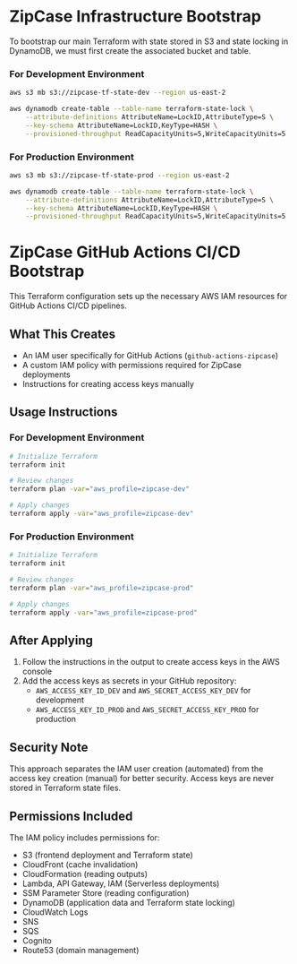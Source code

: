 # ZipCase Infrastructure Bootstrap

To bootstrap our main Terraform with state stored in S3 and state locking in DynamoDB, we must first create the associated bucket and table.

### For Development Environment

```bash
aws s3 mb s3://zipcase-tf-state-dev --region us-east-2

aws dynamodb create-table --table-name terraform-state-lock \
    --attribute-definitions AttributeName=LockID,AttributeType=S \
    --key-schema AttributeName=LockID,KeyType=HASH \
    --provisioned-throughput ReadCapacityUnits=5,WriteCapacityUnits=5
```

### For Production Environment

```bash
aws s3 mb s3://zipcase-tf-state-prod --region us-east-2

aws dynamodb create-table --table-name terraform-state-lock \
    --attribute-definitions AttributeName=LockID,AttributeType=S \
    --key-schema AttributeName=LockID,KeyType=HASH \
    --provisioned-throughput ReadCapacityUnits=5,WriteCapacityUnits=5
```

# ZipCase GitHub Actions CI/CD Bootstrap

This Terraform configuration sets up the necessary AWS IAM resources for GitHub Actions CI/CD pipelines.

## What This Creates

- An IAM user specifically for GitHub Actions (`github-actions-zipcase`)
- A custom IAM policy with permissions required for ZipCase deployments
- Instructions for creating access keys manually

## Usage Instructions

### For Development Environment

```bash
# Initialize Terraform
terraform init

# Review changes
terraform plan -var="aws_profile=zipcase-dev"

# Apply changes
terraform apply -var="aws_profile=zipcase-dev"
```

### For Production Environment

```bash
# Initialize Terraform
terraform init

# Review changes
terraform plan -var="aws_profile=zipcase-prod"

# Apply changes
terraform apply -var="aws_profile=zipcase-prod"
```

## After Applying

1. Follow the instructions in the output to create access keys in the AWS console
2. Add the access keys as secrets in your GitHub repository:
    - `AWS_ACCESS_KEY_ID_DEV` and `AWS_SECRET_ACCESS_KEY_DEV` for development
    - `AWS_ACCESS_KEY_ID_PROD` and `AWS_SECRET_ACCESS_KEY_PROD` for production

## Security Note

This approach separates the IAM user creation (automated) from the access key creation (manual) for better security. Access keys are never stored in Terraform state files.

## Permissions Included

The IAM policy includes permissions for:

- S3 (frontend deployment and Terraform state)
- CloudFront (cache invalidation)
- CloudFormation (reading outputs)
- Lambda, API Gateway, IAM (Serverless deployments)
- SSM Parameter Store (reading configuration)
- DynamoDB (application data and Terraform state locking)
- CloudWatch Logs
- SNS
- SQS
- Cognito
- Route53 (domain management)
